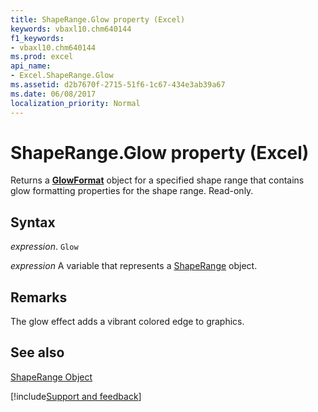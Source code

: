 ```yaml
---
title: ShapeRange.Glow property (Excel)
keywords: vbaxl10.chm640144
f1_keywords:
- vbaxl10.chm640144
ms.prod: excel
api_name:
- Excel.ShapeRange.Glow
ms.assetid: d2b7670f-2715-51f6-1c67-434e3ab39a67
ms.date: 06/08/2017
localization_priority: Normal
---
```



# ShapeRange.Glow property (Excel)

Returns a  **[GlowFormat](Office.GlowFormat.md)** object for a specified shape range that contains glow formatting properties for the shape range. Read-only.


## Syntax

_expression_. `Glow`

_expression_ A variable that represents a [ShapeRange](Excel.ShapeRange.md) object.


## Remarks

The glow effect adds a vibrant colored edge to graphics.


## See also


[ShapeRange Object](Excel.ShapeRange.md)

[!include[Support and feedback](~/includes/feedback-boilerplate.md)]